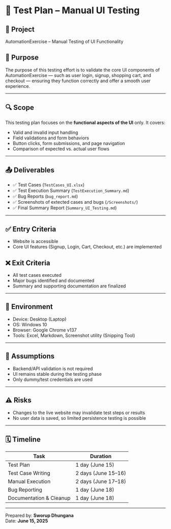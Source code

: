# 🧾 Test Plan – Manual UI Testing

## 📝 Project
AutomationExercise – Manual Testing of UI Functionality

## 🎯 Purpose
The purpose of this testing effort is to validate the core UI components of AutomationExercise — such as user login, signup, shopping cart, and checkout — ensuring they function correctly and offer a smooth user experience.

---

## 🔍 Scope
This testing plan focuses on the **functional aspects of the UI** only. It covers:
- Valid and invalid input handling
- Field validations and form behaviors
- Button clicks, form submissions, and page navigation
- Comparison of expected vs. actual user flows

---

## 📤 Deliverables
- ✅ Test Cases (`TestCases_UI.xlsx`)
- ✅ Test Execution Summary (`TestExecution_Summary.md`)
- ✅ Bug Reports (`bug_report.md`)
- ✅ Screenshots of extected cases and bugs (`/Screenshots/`)
- ✅ Final Summary Report (`Summary_UI_Testing.md`)

---

## ✅ Entry Criteria
- Website is accessible
- Core UI features (Signup, Login, Cart, Checkout, etc.) are implemented

## ❌ Exit Criteria
- All test cases executed
- Major bugs identified and documented
- Summary and supporting documentation are finalized

---

## 🧪 Environment
- Device: Desktop (Laptop)
- OS: Windows 10
- Browser: Google Chrome v137
- Tools: Excel, Markdown, Screenshot utility (Snipping Tool)

---

## 🧾 Assumptions
- Backend/API validation is not required
- UI remains stable during the testing phase
- Only dummy/test credentials are used

---

## ⚠️ Risks
- Changes to the live website may invalidate test steps or results
- No user data is saved, so limited persistence testing is possible

---

## 🗓️ Timeline

| Task                      | Duration       |
|---------------------------|----------------|
| Test Plan                 | 1 day (June 15) |
| Test Case Writing         | 2 days (June 15–16) |
| Manual Execution          | 2 days (June 17–18) |
| Bug Reporting             | 1 day (June 18) |
| Documentation & Cleanup   | 1 day (June 18) |

---

Prepared by: **Sworup Dhungana**  
Date: **June 15, 2025**
